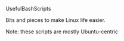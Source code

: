 UsefulBashScripts

Bits and pieces to make Linux life easier.

Note: these scripts are mostly Ubuntu-centric
